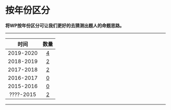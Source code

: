 # 按年份区分

**将WP按年份区分可让我们更好的去猜测出题人的命题思路。**  

---

| 时间 | 数量 |
| :---: | :---: |
| 2019-2020| [4](2020.html)|
| 2018-2019| [2](2019.html)|
| 2017-2018| [2](2018.html)|
| 2016-2017| [0](2017.html)|
| 2015-2016| [0](2016.html)|
| ????-2015| [2](2015.html)|

---


